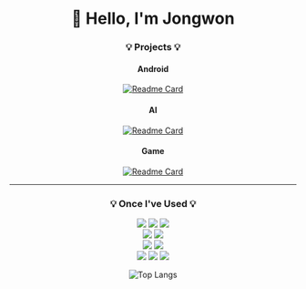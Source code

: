 
<div align="center">

# 👋 Hello, I'm Jongwon

### 💡 Projects 💡

#### Android  
[![Readme Card](https://github-readme-stats.vercel.app/api/pin/?username=Jongwon-0518&repo=Reservation_Application&theme=tokyonight)](https://github.com/Jongwon-0518/Reservation_Application)

#### AI  
[![Readme Card](https://github-readme-stats.vercel.app/api/pin/?username=Jongwon-0518&repo=Deeplearning-Image-&theme=tokyonight)](https://github.com/Jongwon-0518/Deeplearning-Image-/tree/main/%EA%B3%B5%EB%AA%A8%EC%A0%84)

#### Game  
[![Readme Card](https://github-readme-stats.vercel.app/api/pin/?username=Jongwon-0518&repo=Unity-game&theme=tokyonight)](https://github.com/Jongwon-0518/Unity-game)

---
### 💡 Once I've Used 💡

<img src="https://img.shields.io/badge/Android Studio-3DDC84?style=flat-square&logo=Android Studio&logoColor=white"> <img src="https://img.shields.io/badge/Firebase-FFCA28?style=flat-square&logo=Firebase&logoColor=white"> <img src="https://img.shields.io/badge/CMake-064F8C?style=flat-square&logo=CMake&logoColor=white">  
<img src="https://img.shields.io/badge/Google Colab-F9AB00?style=flat-square&logo=Google Colab&logoColor=white"> <img src="https://img.shields.io/badge/Kaggle-20BEFF?style=flat-square&logo=Kaggle&logoColor=white">  
<img src="https://img.shields.io/badge/Unity-FFFFFF?style=flat-square&logo=Unity&logoColor=white"> <img src="https://img.shields.io/badge/Unreal Engine-0E1128?style=flat-square&logo=Unreal Engine&logoColor=white">  
<img src="https://img.shields.io/badge/Visual Studio Code-007ACC?style=flat-square&logo=Visual Studio Code&logoColor=white"> <img src="https://img.shields.io/badge/Eclipse IDE-2C2255?style=flat-square&logo=Eclipse IDE&logoColor=white"> <img src="https://img.shields.io/badge/IntelliJ IDEA-000000?style=flat-square&logo=IntelliJ IDEA&logoColor=white">  


![Top Langs](https://github-readme-stats-i270cdk5i-florianbussmann.vercel.app/api/top-langs/?username=Jongwon-0518&theme=tokyonight&layout=compact&card_width=300&include_forks=true&hide=Jupyter%20notebook&langs_count=10)  

<!--
---
  
![Anurag's GitHub stats](https://github-readme-stats.vercel.app/api?username=Jongwon-0518&show_icons=true&theme=tokyonight)

 -->
  
</div>

<!--
**Jongwon-0518/Jongwon-0518** is a ✨ _special_ ✨ repository because its `README.md` (this file) appears on your GitHub profile.

Here are some ideas to get you started:

- 🔭 I’m currently working on ...
- 🌱 I’m currently learning ...
- 👯 I’m looking to collaborate on ...
- 🤔 I’m looking for help with ...
- 💬 Ask me about ...
- 📫 How to reach me: ...
- 😄 Pronouns: ...
- ⚡ Fun fact: ...
-->
